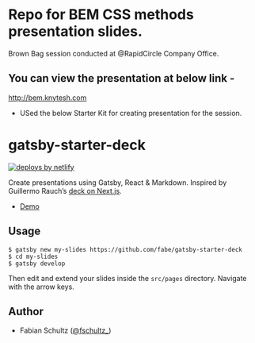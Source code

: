 # Repo for BEM CSS methods presentation slides. 
Brown Bag session conducted at @RapidCircle Company Office.

## You can view the presentation at below link - 
http://bem.knytesh.com


* USed the below Starter Kit for creating presentation for the session.


# gatsby-starter-deck

[![deploys by netlify](https://img.shields.io/badge/deploys%20by-netlify-00c7b7.svg)](https://www.netlify.com)

Create presentations using Gatsby, React & Markdown. Inspired by Guillermo Rauch’s [deck on Next.js](https://deck.now.sh/).

* [Demo](//gatsby-deck.netlify.com)

## Usage

    $ gatsby new my-slides https://github.com/fabe/gatsby-starter-deck
    $ cd my-slides
    $ gatsby develop

Then edit and extend your slides inside the `src/pages` directory. Navigate with the arrow keys.

## Author

* Fabian Schultz ([@fschultz\_](https://twitter.com/fschultz_))
